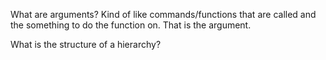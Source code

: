 What are arguments? Kind of like commands/functions that are called and the something to do the function on. That is the argument.

What is the structure of a hierarchy? 
